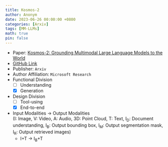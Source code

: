 ```yaml
---
title: Kosmos-2
author: Anonym
date: 2023-06-26 00:00:00 +0800
categories: [Arxiv]
tags: [MM-LLMs]
math: true
pin: false
---
```


- Paper: [Kosmos-2: Grounding Multimodal Large Language Models to the World](https://arxiv.org/abs/2306.14824)
- [GitHub Link](https://aka.ms/kosmos-2)
- Publisher: `Arxiv`
- Author Affiliation: `Microsoft Research`
- Functional Division
  + [ ] Understanding
  + [x] Generation
- Design Division
  + [ ] Tool-using
  + [x] End-to-end
- Input Modalities $\rightarrow$ Output Modalities <br />(I: Image, V: Video, A: Audio, 3D: Point Cloud, T: Text, I<sub>D</sub>: Document understanding, I<sub>B</sub>: Output bounding box, I<sub>M</sub>: Output segmentation mask, I<sub>R</sub>: Output retrieved images)
  + I+T $\rightarrow$ I<sub>B</sub>+T
